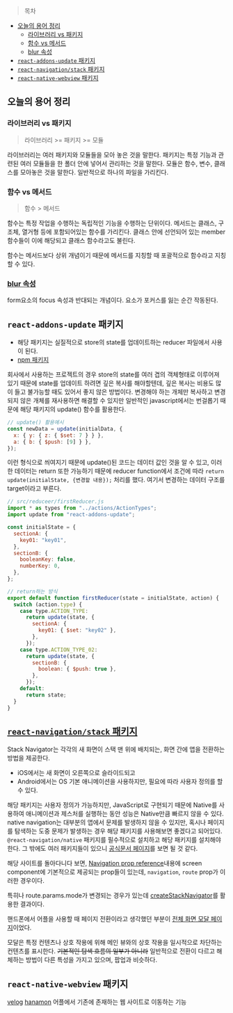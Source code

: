 > 목차

- [오늘의 용어 정리](#오늘의-용어-정리)
  - [라이브러리 vs 패키지](#라이브러리-vs-패키지)
  - [함수 vs 메서드](#함수-vs-메서드)
  - [blur 속성](#blur-속성)
- [`react-addons-update` 패키지](#react-addons-update-패키지)
- [`react-navigation/stack` 패키지](#react-navigationstack-패키지)
- [`react-native-webview` 패키지](#react-native-webview-패키지)

## 오늘의 용어 정리

### 라이브러리 vs 패키지

> 라이브러리 >= 패키지 >= 모듈

라이브러리는 여러 패키지와 모듈들을 모아 놓은 것을 말한다.
패키지는 특정 기능과 관련된 여러 모듈들을 한 폴더 안에 넣어서 관리하는 것을 말한다.
모듈은 함수, 변수, 클래스를 모아놓은 것을 말한다. 일반적으로 하나의 파일을 가리킨다.

### 함수 vs 메서드

> 함수 > 메서드

함수는 특정 작업을 수행하는 독립적인 기능을 수행하는 단위이다.
메서드는 클래스, 구조체, 열거형 등에 포함되어있는 함수를 가리킨다. 클래스 안에 선언되어 있는 member 함수들이 이에 해당되고 클래스 함수라고도 불린다.

함수는 메서드보다 상위 개념이기 때문에 메서드를 지칭할 때 포괄적으로 함수라고 지칭할 수 있다.

### [blur 속성](https://ko.javascript.info/focus-blur)

form요소의 focus 속성과 반대되는 개념이다. 요소가 포커스를 잃는 순간 작동된다.

## `react-addons-update` 패키지

- 해당 패키지는 실질적으로 store의 state를 업데이트하는 reducer 파일에서 사용이 된다.
- [npm 패키지](https://www.npmjs.com/package/react-addons-update)

회사에서 사용하는 프로젝트의 경우 store의 state를 여러 겹의 객체형태로 이루어져 있기 때문에 state를 업데이트 하려면 깊은 복사를 해야할텐데, 깊은 복사는 비용도 많이 들고 불가능할 때도 있어서 좋지 않은 방법이다.
변경해야 하는 개체만 복사하고 변경되지 않은 개체를 재사용하면 해결할 수 있지만 일반적인 javascript에서는 번걸롭기 때문에 해당 패키지의 update() 함수를 활용한다.

```js
// update() 활용예시
const newData = update(initialData, {
  x: { y: { z: { $set: 7 } } },
  a: { b: { $push: [9] } },
});
```

이런 형식으로 씌여지기 때문에 update()된 코드는 데이터 값인 것을 알 수 있고,
이러한 데이터는 return 또한 가능하기 때문에 reducer function에서 조건에 따라 `return update(initialState, {변경할 내용});` 처리를 했다. 여기서 변경하는 데이터 구조를 target이라고 부른다.

```js
// src/reduceer/firstReducer.js
import * as types from "../actions/ActionTypes";
import update from "react-addons-update";

const initialState = {
  sectionA: {
    key01: "key01",
  },
  sectionB: {
    booleanKey: false,
    numberKey: 0,
  },
};

// return하는 방식
export default function firstReducer(state = initialState, action) {
  switch (action.type) {
    case type.ACTION_TYPE:
      return update(state, {
        sectionA: {
          key01: { $set: "key02" },
        },
      });
    case type.ACTION_TYPE_02:
      return update(state, {
        sectionB: {
          boolean: { $push: true },
        },
      });
    default:
      return state;
  }
}
```

## [`react-navigation/stack` 패키지](https://reactnavigation.org/docs/stack-navigator/)

Stack Navigator는 각각의 새 화면이 스택 맨 위에 배치되는, 화면 간에 앱을 전환하는 방법을 제공한다.

- iOS에서는 새 화면이 오른쪽으로 슬라이드되고
- Android에서는 OS 기본 애니메이션을 사용하지만, 필요에 따라 사용자 정의를 할 수 있다.

해당 패키지는 사용자 정의가 가능하지만, JavaScript로 구현되기 때문에 Native를 사용하여 애니메이션과 제스처를 실행하는 동안 성능은 Native만큼 빠르지 않을 수 있다.
native navigation는 대부분의 앱에서 문제를 발생하지 않을 수 있지만, 혹시나 페이지를 탐색하는 도중 문제가 발생하는 경우 해당 패키지를 사용해보면 좋겠다고 되어있다.
`@react-navigation/native` 패키지를 필수적으로 설치하고 해당 패키지를 설치해야 한다. 그 밖에도 여러 패키지들이 있으니 [공식문서 페이지](https://reactnavigation.org/docs/getting-started)를 보면 될 것 같다.

해당 사이트를 돌아다니다 보면, [Navigation prop reference](https://reactnavigation.org/docs/navigation-prop/)내용에 screen component에 기본적으로 제공되는 prop들이 있는데, `navigation`, `route` prop가 이러한 경우이다.

특히나 route.params.mode가 변경되는 경우가 있는데
[createStackNavigator](https://reactnavigation.org/docs/3.x/stack-navigator/)를 활용한 결과이다.

핸드폰에서 어플을 사용할 때 페이지 전환이라고 생각했던 부분이 [전체 화면 모달 페이지](https://reactnavigation.org/docs/modal/)이었다.

모달은 특정 컨텐츠나 상호 작용에 위해 메인 뷰와의 상호 작용을 일시적으로 차단하는 컨텐츠를 표시한다.
~~기본적인 탐색 흐름의 일부가 아니라~~ 일반적으로 전환이 다르고 해체하는 방법이 다른 특성을 가지고 있으며, 팝업과 비슷하다.

## `react-native-webview` 패키지

[velog](https://velog.io/@max9106/React-Native-%EB%A6%AC%EC%95%A1%ED%8A%B8-%EB%84%A4%EC%9D%B4%ED%8B%B0%EB%B8%8Creact-native-WebView%EC%9B%B9%EB%B7%B0)
[hanamon](https://hanamon.kr/%EC%9B%B9%EB%B7%B0-webview/)
어플에서 기존에 존재하는 웹 사이트로 이동하는 기능
